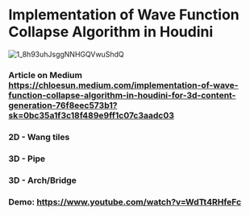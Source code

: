 # Implementation of Wave Function Collapse Algorithm in Houdini
![1_8h93uhJsggNNHGQVwuShdQ](https://user-images.githubusercontent.com/13730281/114219716-07eb9f80-9939-11eb-956a-6864f7a73771.gif)


### Article on Medium https://chloesun.medium.com/implementation-of-wave-function-collapse-algorithm-in-houdini-for-3d-content-generation-76f8eec573b1?sk=0bc35a1f3c18f489e9ff1c07c3aadc03
### 2D - Wang tiles
### 3D - Pipe
### 3D - Arch/Bridge
### Demo: https://www.youtube.com/watch?v=WdTt4RHfeFc
